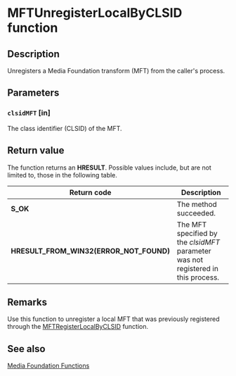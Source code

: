 # MFTUnregisterLocalByCLSID function

## Description

Unregisters a Media Foundation transform (MFT) from the caller's process.

## Parameters

### `clsidMFT` [in]

The class identifier (CLSID) of the MFT.

## Return value

The function returns an **HRESULT**. Possible values include, but are not limited to, those in the following table.

| Return code | Description |
| --- | --- |
| ****S_OK**** | The method succeeded. |
| **HRESULT_FROM_WIN32(**ERROR_NOT_FOUND**)** | The MFT specified by the *clsidMFT* parameter was not registered in this process. |

## Remarks

Use this function to unregister a local MFT that was previously registered through the [MFTRegisterLocalByCLSID](https://learn.microsoft.com/windows/desktop/api/mfapi/nf-mfapi-mftregisterlocalbyclsid) function.

## See also

[Media Foundation Functions](https://learn.microsoft.com/windows/desktop/medfound/media-foundation-functions)